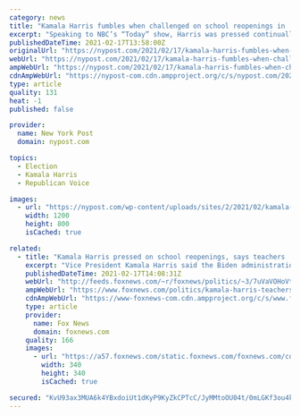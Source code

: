 ```yaml
---
category: news
title: "Kamala Harris fumbles when challenged on school reopenings in ‘Today’ interview"
excerpt: "Speaking to NBC’s “Today” show, Harris was pressed continually on the CDC’s guidance released last week on their phased re-opening of schools, specifically on the point"
publishedDateTime: 2021-02-17T13:58:00Z
originalUrl: "https://nypost.com/2021/02/17/kamala-harris-fumbles-when-challenged-on-school-reopenings/"
webUrl: "https://nypost.com/2021/02/17/kamala-harris-fumbles-when-challenged-on-school-reopenings/"
ampWebUrl: "https://nypost.com/2021/02/17/kamala-harris-fumbles-when-challenged-on-school-reopenings/amp/"
cdnAmpWebUrl: "https://nypost-com.cdn.ampproject.org/c/s/nypost.com/2021/02/17/kamala-harris-fumbles-when-challenged-on-school-reopenings/amp/"
type: article
quality: 131
heat: -1
published: false

provider:
  name: New York Post
  domain: nypost.com

topics:
  - Election
  - Kamala Harris
  - Republican Voice

images:
  - url: "https://nypost.com/wp-content/uploads/sites/2/2021/02/kamala-today.jpg?quality=90&strip=all&w=1200"
    width: 1200
    height: 800
    isCached: true

related:
  - title: "Kamala Harris pressed on school reopenings, says teachers 'should be a priority' in receiving COVID vacccine"
    excerpt: "Vice President Kamala Harris said the Biden administration believes teachers \"should be a priority\" in receiving the coronavirus vaccine as parents and educators clash over whether it is safe for teachers to return to the classroom without inoculations against COVID-19."
    publishedDateTime: 2021-02-17T14:08:31Z
    webUrl: "http://feeds.foxnews.com/~r/foxnews/politics/~3/7uVaVOHoVtc/kamala-harris-teachers-priority-coronavirus-vaccines"
    ampWebUrl: "https://www.foxnews.com/politics/kamala-harris-teachers-priority-coronavirus-vaccines.amp"
    cdnAmpWebUrl: "https://www-foxnews-com.cdn.ampproject.org/c/s/www.foxnews.com/politics/kamala-harris-teachers-priority-coronavirus-vaccines.amp"
    type: article
    provider:
      name: Fox News
      domain: foxnews.com
    quality: 166
    images:
      - url: "https://a57.foxnews.com/static.foxnews.com/foxnews.com/content/uploads/2020/10/340/340/brooke-singman-headshot.jpg?ve=1&tl=1"
        width: 340
        height: 340
        isCached: true

secured: "KvU93ax3MUA6k4YBxdoiUt1dKyP9KyZkCPTcC/JyMMtoOU04t/0mLGKf3ou4k3p0J8Igm629OzyQU/ZVtXhnmmaEiaq1G3p13QnYeEZdRw3fI9rIhvH8SGRioPAU7kZVmEHi8Mxd2zRdr6Qi/OTKtCuBeM0qG1NXJzJ+3PyPkFpmKsRMx89pTAdoqvXBQN5mRq/s6xcTMXgoVP+RNuVvo4QatfnNsEdvl/aPRMd1HozYOpVWtXJx1UdwqgVwZecVBqabdZ2GUJqLK7QYdZKKL3NOWcN5p3YjraJddTYYHy5zgkw4o4EnTP/JVZrXq30i+SYOWzMrHf24Ts1I/RCWVhzph7nMEZ4aNC+pJ6qF4ns=;IG+sJbGx+7eBWmBWdR10HQ=="
---
```


